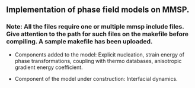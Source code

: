 ## Implementation of phase field models on MMSP. 

### Note: All the files require one or multiple mmsp include files. Give attention to the path for such files on the makefile before compiling. A sample makefile has been uploaded. 

* Components added to the model: Explicit nucleation, strain energy of phase transformations, coupling with thermo databases, anisotropic gradient energy coefficient. 

* Component of the model under construction: Interfacial dynamics.
